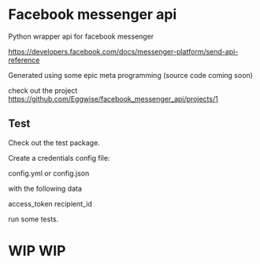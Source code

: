# Facebook messenger api

Python wrapper api for facebook messenger

https://developers.facebook.com/docs/messenger-platform/send-api-reference

Generated using some epic meta programming
(source code coming soon)

check out the project
https://github.com/Eggwise/facebook_messenger_api/projects/1



## Test

Check out the test package.

Create a credentials config file:

config.yml
or
config.json

with the following data

access_token
recipient_id

run some tests.

# WIP WIP